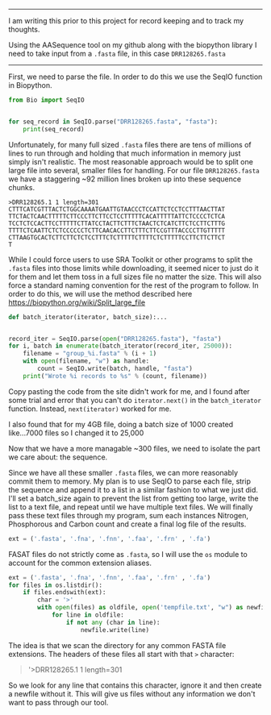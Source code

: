 
----
I am writing this prior to this project for record keeping and to track my thoughts.

Using the AASequence tool on my github along with the biopython library I need to take input from a `.fasta` file, in this case `DRR128265.fasta`

----
First, we need to parse the file. In order to do this we use the SeqIO function in Biopython.

```python
from Bio import SeqIO 


for seq_record in SeqIO.parse("DRR128265.fasta", "fasta"):
    print(seq_record)
```
Unfortunately, for many full sized `.fasta` files there are tens of millions of lines to run through and holding that much information in memory just simply isn't realistic. The most reasonable approach would be to split one large file into several, smaller files for handling. For our file `DRR128265.fasta` we have a staggering ~92 million lines broken up into these sequence chunks. 
```
>DRR128265.1 1 length=301
CTTTCATCGTTTACTCTGGCAAAATGAATTGTAACCCTCCATTCTCCTCCTTTAACTTAT
TTCTACTCAACTTTTTCTTCCCTTCTTCCTCCTTTTTCACATTTTTATTCTCCCCTCTCA
TCCTCTCCACTTCCTTTTTCTTATCCTACTTCTTTCTAACTCTCATCTTCTCCTTCTTTG
TTTTCTCAATTCTCTCCCCCCTCTTCAACACCTTCTTTCTTCCGTTTACCCCTTGTTTTT
CTTAAGTGCACTCTTCTTCTCTCCTTTCTCTTTTTCTTTTCTCTTTTTCCTTCTTCTTCT
T
```
While I could force users to use SRA Toolkit or other programs to split the `.fasta` files into those limits while downloading, it seemed nicer to just do it for them and let them toss in a full sizes file no matter the size. This will also force a standard naming convention for the rest of the program to follow. In order to do this, we will use the method described here https://biopython.org/wiki/Split_large_file

```python
def batch_iterator(iterator, batch_size):...


record_iter = SeqIO.parse(open("DRR128265.fasta"), "fasta")
for i, batch in enumerate(batch_iterator(record_iter, 25000)):
    filename = "group_%i.fasta" % (i + 1)
    with open(filename, "w") as handle:
        count = SeqIO.write(batch, handle, "fasta")
    print("Wrote %i records to %s" % (count, filename))
```
Copy pasting the code from the site didn't work for me, and I found after some trial and error that you can't do `iterator.next()` in the `batch_iterator` function. Instead, `next(iterator)` worked for me.

I also found that for my 4GB file, doing a batch size of 1000 created like...7000 files so I changed it to 25,000 

Now that we have a more managable ~300 files, we need to isolate the part we care about: the sequence.

Since we have all these smaller `.fasta` files, we can more reasonably commit them to memory. My plan is to use SeqIO to parse each file, strip the sequence and append it to a list in a similar fashion to what we just did. I'll set a batch_size again to prevent the list from getting too large, write the list to a text file, and repeat until we have multiple text files. We will finally pass these text files through my program, sum each instances Nitrogen, Phosphorous and Carbon count and create a final log file of the results.

```python
ext = ('.fasta', '.fna', '.fnn', '.faa', '.frn' , '.fa')
```
FASAT files do not strictly come as `.fasta`, so I will use the `os` module to account for the common extension aliases.

```python
ext = ('.fasta', '.fna', '.fnn', '.faa', '.frn' , '.fa')
for files in os.listdir():
    if files.endswith(ext):
        char = '>'
        with open(files) as oldfile, open('tempfile.txt', "w") as newfile:
            for line in oldfile:
                if not any (char in line):
                    newfile.write(line) 
```

The idea is that we scan the directory for any common FASTA file extensions. The headers of these files all start with that `>` character:
> '>DRR128265.1 1 length=301

So we look for any line that contains this character, ignore it and then create a newfile without it. This will give us files without any information we don't want to pass through our tool.